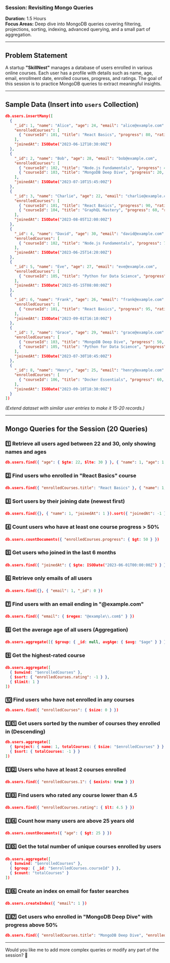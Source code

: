 ### **Session: Revisiting Mongo Queries**  
**Duration:** 1.5 Hours  
**Focus Areas:** Deep dive into MongoDB queries covering filtering, projections, sorting, indexing, advanced querying, and a small part of aggregation.

---

## **Problem Statement**  
A startup **"SkillNest"** manages a database of users enrolled in various online courses. Each user has a profile with details such as name, age, email, enrollment date, enrolled courses, progress, and ratings. The goal of this session is to practice MongoDB queries to extract meaningful insights.

---

## **Sample Data (Insert into `users` Collection)**  
```json
db.users.insertMany([
  {
    "_id": 1, "name": "Alice", "age": 24, "email": "alice@example.com",
    "enrolledCourses": [
      { "courseId": 101, "title": "React Basics", "progress": 80, "rating": 4.5 }
    ],
    "joinedAt": ISODate("2023-06-12T10:30:00Z")
  },
  {
    "_id": 2, "name": "Bob", "age": 28, "email": "bob@example.com",
    "enrolledCourses": [
      { "courseId": 102, "title": "Node.js Fundamentals", "progress": 40, "rating": 4.2 },
      { "courseId": 103, "title": "MongoDB Deep Dive", "progress": 20, "rating": 4.8 }
    ],
    "joinedAt": ISODate("2023-07-10T15:45:00Z")
  },
  {
    "_id": 3, "name": "Charlie", "age": 22, "email": "charlie@example.com",
    "enrolledCourses": [
      { "courseId": 101, "title": "React Basics", "progress": 90, "rating": 4.7 },
      { "courseId": 104, "title": "GraphQL Mastery", "progress": 60, "rating": 4.5 }
    ],
    "joinedAt": ISODate("2023-08-05T12:00:00Z")
  },
  {
    "_id": 4, "name": "David", "age": 30, "email": "david@example.com",
    "enrolledCourses": [
      { "courseId": 102, "title": "Node.js Fundamentals", "progress": 75, "rating": 4.0 }
    ],
    "joinedAt": ISODate("2023-06-25T14:20:00Z")
  },
  {
    "_id": 5, "name": "Eve", "age": 27, "email": "eve@example.com",
    "enrolledCourses": [
      { "courseId": 105, "title": "Python for Data Science", "progress": 30, "rating": 4.9 }
    ],
    "joinedAt": ISODate("2023-05-15T08:00:00Z")
  },
  {
    "_id": 6, "name": "Frank", "age": 26, "email": "frank@example.com",
    "enrolledCourses": [
      { "courseId": 101, "title": "React Basics", "progress": 95, "rating": 4.6 }
    ],
    "joinedAt": ISODate("2023-09-01T16:10:00Z")
  },
  {
    "_id": 7, "name": "Grace", "age": 29, "email": "grace@example.com",
    "enrolledCourses": [
      { "courseId": 103, "title": "MongoDB Deep Dive", "progress": 50, "rating": 4.3 },
      { "courseId": 105, "title": "Python for Data Science", "progress": 80, "rating": 4.7 }
    ],
    "joinedAt": ISODate("2023-07-30T10:45:00Z")
  },
  {
    "_id": 8, "name": "Henry", "age": 25, "email": "henry@example.com",
    "enrolledCourses": [
      { "courseId": 106, "title": "Docker Essentials", "progress": 60, "rating": 4.2 }
    ],
    "joinedAt": ISODate("2023-09-10T18:30:00Z")
  }
])
```
*(Extend dataset with similar user entries to make it 15-20 records.)*

---

## **Mongo Queries for the Session (20 Queries)**  

### **1️⃣ Retrieve all users aged between 22 and 30, only showing names and ages**
```json
db.users.find({ "age": { $gte: 22, $lte: 30 } }, { "name": 1, "age": 1, "_id": 0 })
```

### **2️⃣ Find users who enrolled in "React Basics" course**
```json
db.users.find({ "enrolledCourses.title": "React Basics" }, { "name": 1, "email": 1 })
```

### **3️⃣ Sort users by their joining date (newest first)**
```json
db.users.find({}, { "name": 1, "joinedAt": 1 }).sort({ "joinedAt": -1 })
```

### **4️⃣ Count users who have at least one course progress > 50%**
```json
db.users.countDocuments({ "enrolledCourses.progress": { $gt: 50 } })
```

### **5️⃣ Get users who joined in the last 6 months**
```json
db.users.find({ "joinedAt": { $gte: ISODate("2023-06-01T00:00:00Z") } })
```

### **6️⃣ Retrieve only emails of all users**
```json
db.users.find({}, { "email": 1, "_id": 0 })
```

### **7️⃣ Find users with an email ending in "@example.com"**
```json
db.users.find({ "email": { $regex: "@example\\.com$" } })
```

### **8️⃣ Get the average age of all users (Aggregation)**
```json
db.users.aggregate([{ $group: { _id: null, avgAge: { $avg: "$age" } } }])
```

### **9️⃣ Get the highest-rated course**
```json
db.users.aggregate([
  { $unwind: "$enrolledCourses" },
  { $sort: { "enrolledCourses.rating": -1 } },
  { $limit: 1 }
])
```

### **🔟 Find users who have not enrolled in any courses**
```json
db.users.find({ "enrolledCourses": { $size: 0 } })
```

### **1️⃣1️⃣ Get users sorted by the number of courses they enrolled in (Descending)**
```json
db.users.aggregate([
  { $project: { name: 1, totalCourses: { $size: "$enrolledCourses" } } },
  { $sort: { totalCourses: -1 } }
])
```

### **1️⃣2️⃣ Users who have at least 2 courses enrolled**
```json
db.users.find({ "enrolledCourses.1": { $exists: true } })
```

### **1️⃣3️⃣ Find users who rated any course lower than 4.5**
```json
db.users.find({ "enrolledCourses.rating": { $lt: 4.5 } })
```

### **1️⃣4️⃣ Count how many users are above 25 years old**
```json
db.users.countDocuments({ "age": { $gt: 25 } })
```

### **1️⃣5️⃣ Get the total number of unique courses enrolled by users**
```json
db.users.aggregate([
  { $unwind: "$enrolledCourses" },
  { $group: { _id: "$enrolledCourses.courseId" } },
  { $count: "totalCourses" }
])
```

### **1️⃣6️⃣ Create an index on email for faster searches**
```json
db.users.createIndex({ "email": 1 })
```

### **1️⃣7️⃣ Get users who enrolled in "MongoDB Deep Dive" with progress above 50%**
```json
db.users.find({ "enrolledCourses.title": "MongoDB Deep Dive", "enrolledCourses.progress": { $gt: 50 } })
```

---

Would you like me to add more complex queries or modify any part of the session? 🚀
